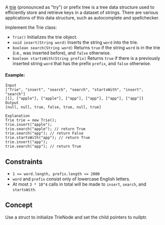 A [trie](https://en.wikipedia.org/wiki/Trie) (pronounced as "try") or prefix tree is a tree data structure used to efficiently store and retrieve keys in a dataset of strings. There are various applications of this data structure, such as autocomplete and spellchecker.

Implement the Trie class:

- `Trie()` Initializes the trie object.
- `void insert(String word)` Inserts the string `word` into the trie.
- `boolean search(String word)` Returns `true` if the string `word` is in the trie (i.e., was inserted before), and `false` otherwise.
- `boolean startsWith(String prefix)` Returns `true` if there is a previously inserted string `word` that has the prefix `prefix`, and `false` otherwise.

#### Example:
```plaintext
Input
["Trie", "insert", "search", "search", "startsWith", "insert", "search"]
[[], ["apple"], ["apple"], ["app"], ["app"], ["app"], ["app"]]
Output
[null, null, true, false, true, null, true]

Explanation
Trie trie = new Trie();
trie.insert("apple");
trie.search("apple"); // return True
trie.search("app"); // return False
trie.startsWith("app"); // return True
trie.insert("app");
trie.search("app"); // return True
```

## Constraints

- `1 <= word.length, prefix.length <= 2000`
- `word` and `prefix` consist only of lowercase English letters.
- At most `3 * 10^4` calls in total will be made to `insert`, `search`, and `startsWith`.

## Concept
Use a struct to initialize TrieNode and set the child pointers to nullptr.
